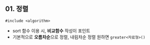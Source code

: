 ## 01. 정렬
  
`#include <algorithm>`

- sort 함수 이용 시, **비교함수** 작성이 포인트
- 기본적으로 **오름차순**으로 정렬, 내림차순 정렬 원하면 `greater<자료형>()`
